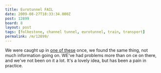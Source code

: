 ```yaml
---
title: Eurotunnel FAIL
date: 2009-08-27T18:33:34.000Z
post: 12899
board: 8
layout: post
tags: [folkestone, channel tunnel, eurotunnel, train, transport]
permalink: /m/12899/
---
```

We were caught up in <a href="http://www.mirror.co.uk/news/top-stories/2009/08/27/500-trapped-for-6hrs-in-eurotunnel-115875-21627074/">one of these</a> once, we found the same thing, not much information going on. WE've had problems more than on ce on there, and we've not been on it a lot. It's a lovely idea, but has been a pain in practice.
